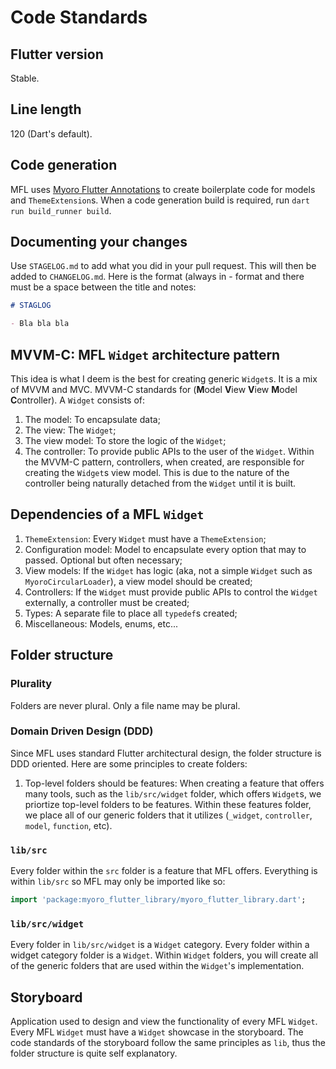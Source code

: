 # Code Standards

## Flutter version

Stable.

## Line length

120 (Dart's default).

## Code generation

MFL uses [Myoro Flutter Annotations](https://github.com/antonkoetzler/myoro_flutter_annotations) to create boilerplate code for models and `ThemeExtension`s. When a code generation build is required, run `dart run build_runner build`.

## Documenting your changes

Use `STAGELOG.md` to add what you did in your pull request. This will then be added to `CHANGELOG.md`. Here is the format (always in - format and there must be a space between the title and notes:

```markdown
# STAGLOG

- Bla bla bla
```

## MVVM-C: MFL `Widget` architecture pattern

This idea is what I deem is the best for creating generic `Widget`s. It is a mix of MVVM and MVC. MVVM-C standards for (**M**odel **V**iew **V**iew **M**odel **C**ontroller). A `Widget` consists of:

1. The model: To encapsulate data;
2. The view: The `Widget`;
3. The view model: To store the logic of the `Widget`;
4. The controller: To provide public APIs to the user of the `Widget`. Within the MVVM-C pattern, controllers, when created, are responsible for creating the `Widget`s view model. This is due to the nature of the controller being naturally detached from the `Widget` until it is built.

## Dependencies of a MFL `Widget`

1. `ThemeExtension`: Every `Widget` must have a `ThemeExtension`;
1. Configuration model: Model to encapsulate every option that may to passed. Optional but often necessary;
1. View models: If the `Widget` has logic (aka, not a simple `Widget` such as `MyoroCircularLoader`), a view model should be created;
1. Controllers: If the `Widget` must provide public APIs to control the `Widget` externally, a controller must be created;
1. Types: A separate file to place all `typedef`s created;
1. Miscellaneous: Models, enums, etc...

## Folder structure

### Plurality

Folders are never plural. Only a file name may be plural.

### Domain Driven Design (DDD)

Since MFL uses standard Flutter architectural design, the folder structure is DDD oriented. Here are some principles to create folders:

1. Top-level folders should be features: When creating a feature that offers many tools, such as the `lib/src/widget` folder, which offers `Widget`s, we priortize top-level folders to be features. Within these features folder, we place all of our generic folders that it utilizes (`_widget`, `controller`, `model`, `function`, etc).

### `lib/src`

Every folder within the `src` folder is a feature that MFL offers. Everything is within `lib/src` so MFL may only be imported like so:

```dart
import 'package:myoro_flutter_library/myoro_flutter_library.dart';
```

### `lib/src/widget`

Every folder in `lib/src/widget` is a `Widget` category. Every folder within a widget category folder is a `Widget`. Within `Widget` folders, you will create all of the generic folders that are used within the `Widget`'s implementation.

## Storyboard

Application used to design and view the functionality of every MFL `Widget`. Every MFL `Widget` must have a `Widget` showcase in the storyboard. The code standards of the storyboard follow the same principles as `lib`, thus the folder structure is quite self explanatory.
